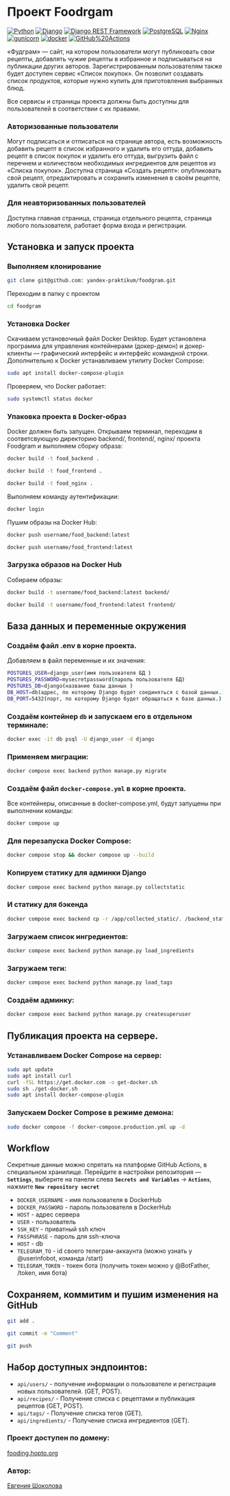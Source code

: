 # Проект Foodrgam

[![Python](https://img.shields.io/badge/-Python-464646?style=flat-square&logo=Python)](https://www.python.org/)
[![Django](https://img.shields.io/badge/-Django-464646?style=flat-square&logo=Django)](https://www.djangoproject.com/)
[![Django REST Framework](https://img.shields.io/badge/-Django%20REST%20Framework-464646?style=flat-square&logo=Django%20REST%20Framework)](https://www.django-rest-framework.org/)
[![PostgreSQL](https://img.shields.io/badge/-PostgreSQL-464646?style=flat-square&logo=PostgreSQL)](https://www.postgresql.org/)
[![Nginx](https://img.shields.io/badge/-NGINX-464646?style=flat-square&logo=NGINX)](https://nginx.org/ru/)
[![gunicorn](https://img.shields.io/badge/-gunicorn-464646?style=flat-square&logo=gunicorn)](https://gunicorn.org/)
[![docker](https://img.shields.io/badge/-Docker-464646?style=flat-square&logo=docker)](https://www.docker.com/)
[![GitHub%20Actions](https://img.shields.io/badge/-GitHub%20Actions-464646?style=flat-square&logo=GitHub%20actions)](https://github.com/features/actions)

«Фудграм» — сайт, на котором пользователи могут публиковать свои рецепты, добавлять чужие рецепты в избранное и подписываться на публикации других авторов. Зарегистрированным пользователям также будет доступен сервис «Список покупок». Он позволит создавать список продуктов, которые нужно купить для приготовления выбранных блюд.

Все сервисы и страницы проекта должны быть доступны для пользователей в соответствии с их правами. 
### Авторизованные пользователи
Могут подписаться и отписаться на странице автора, есть возможность добавить рецепт в список избранного и удалить его оттуда, добавить рецепт в список покупок и удалить его оттуда, выгрузить файл с перечнем и количеством необходимых ингредиентов для рецептов из «Списка покупок». 
Доступна страница «Создать рецепт»: опубликовать свой рецепт, отредактировать и сохранить изменения в своём рецепте, удалить свой рецепт.
### Для неавторизованных пользователей 
Доступна главная страница, страница отдельного рецепта, страница любого пользователя, работает форма входа и регистрации.


## Установка и запуск проекта

### Выполняем клонирование

```bash
git clone git@github.com: yandex-praktikum/foodgram.git
```
Переходим в папку с проектом
```bash
cd foodgram
```

### Установка Docker

Скачиваем установочный файл Docker Desktop. Будет установлена программа для управления контейнерами (докер-демон) и докер-клиенты — графический интерфейс и интерфейс командной строки. 
Дополнительно к Docker устанавливаем утилиту Docker Compose:
```bash
sudo apt install docker-compose-plugin
```
Проверяем, что Docker работает:
```bash
sudo systemctl status docker
```

### Упаковка проекта в Docker-образ

Docker должен быть запущен. Открываем терминал, переходим в соответсвующую директорию backend/, frontend/, nginx/ проекта Foodgram и выполняем сборку образа:
```bash
docker build -t food_backend . 
```
```bash
docker build -t food_frontend .
```
```bash
docker build -t food_nginx .
```
Выполняем команду аутентификации:
```bash
docker login
```
Пушим образы на Docker Hub:
```bash
docker push username/food_backend:latest
```
```bash
docker push username/food_frontend:latest 
```

### Загрузка образов на Docker Hub
Собираем образы:
```bash
docker build -t username/food_backend:latest backend/
```
```bash
docker build -t username/food_frontend:latest frontend/
```

## База данных и переменные окружения

### Создаём файл .env в корне проекта. 
Добавляем в файл переменные и их значения:
```bash
POSTGRES_USER=django_user(имя пользователя БД )
POSTGRES_PASSWORD=mysecretpassword(пароль пользователя БД)
POSTGRES_DB=django(название базы данных )
DB_HOST=db(адрес, по которому Django будет соединяться с базой данных.)
DB_PORT=5432(порт, по которому Django будет обращаться к базе данных.)
```
### Создаём контейнер ```db``` и запускаем его в отдельном терминале:
```bash
docker exec -it db psql -U django_user -d django 
```
### Применяем миграции:
```bash
docker compose exec backend python manage.py migrate
```
### Создаём файл ```docker-compose.yml``` в корне проекта.
Все контейнеры, описанные в docker-compose.yml, будут запущены при выполнении команды:
```bash
docker compose up
```

### Для перезапуска Docker Compose:
```bash
docker compose stop && docker compose up --build 
```
### Копируем статику для админки Django

```bash
docker compose exec backend python manage.py collectstatic
```
### И статику для бэкенда
```bash
docker compose exec backend cp -r /app/collected_static/. /backend_static/static/ 
```
### Загружаем список ингредиентов:
```bash
docker compose exec backend python manage.py load_ingredients
```
### Загружаем теги:
```bash
docker compose exec backend python manage.py load_tags
```
### Создаём админку:
```bash
docker compose exec backend python manage.py createsuperuser
```

## Публикация проекта на сервере.
### Устанавливаем Docker Compose на сервер:
```bash
sudo apt update
sudo apt install curl
curl -fSL https://get.docker.com -o get-docker.sh
sudo sh ./get-docker.sh
sudo apt install docker-compose-plugin 
```
### Запускаем Docker Compose в режиме демона:
```bash
sudo docker compose -f docker-compose.production.yml up -d
```

## Workflow
Секретные данные можно спрятать на платформе GitHub Actions, в специальном хранилище. 
Перейдите в настройки репозитория — **`Settings`**, выберите на панели слева **`Secrets and Variables`** → **`Actions`**, нажмите **`New repository secret`**

- ```DOCKER_USERNAME``` - имя пользователя в DockerHub
- ```DOCKER_PASSWORD``` - пароль пользователя в DockerHub
- ```HOST``` - адрес сервера
- ```USER``` - пользователь
- ```SSH_KEY``` - приватный ssh ключ
- ```PASSPHRASE``` - пароль для ssh-ключа
- ```HOST``` - db
- ```TELEGRAM_TO``` - id своего телеграм-аккаунта (можно узнать у @userinfobot, команда /start)
- ```TELEGRAM_TOKEN``` - токен бота (получить токен можно у @BotFather, /token, имя бота)

## Сохраняем, коммитим и пушим изменения на GitHub
```bash
git add .
```
```bash
git commit -m "Comment"
```
```bash
git push
```

## Набор доступных эндпоинтов:
- ```api/users/``` - получение информации о пользователе и регистрация новых пользователей. (GET, POST).
- ```api/recipes/``` - Получение списка с рецептами и публикация рецептов (GET, POST).
- ```api/tags/``` - Получение списка тегов (GET).
- ```api/ingredients/``` - Получение списка ингредиентов (GET).


### Проект доступен по домену: 
[fooding.hopto.org](https://fooding.hopto.org)
### Автор:
[Евгения Шоколова](https://github.com/Evgeniya-Shokolova/foodgram)